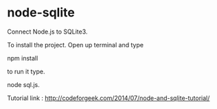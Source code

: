 node-sqlite
===========

Connect Node.js to SQLite3.

To install the project. Open up terminal and type

npm install

to run it type.

node sql.js.

Tutorial link :  http://codeforgeek.com/2014/07/node-and-sqlite-tutorial/


